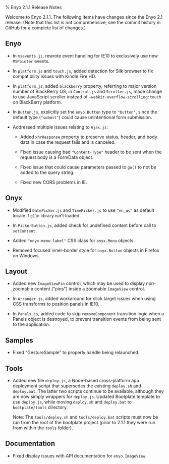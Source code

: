 % Enyo 2.1.1 Release Notes

Welcome to Enyo 2.1.1.  The following items have changes since the Enyo 2.1
release.  (Note that this list is not comprehensive; see the commit history in
GitHub for a complete list of changes.)

## Enyo

* In `msevents.js`, rewrote event handling for IE10 to exclusively use new
    `MSPointer` events.

* In `platform.js` and `touch.js`, added detection for Silk browser to fix
    compatibility issues with Kindle Fire HD.

* In `platform.js`, added `blackberry` property, referring to major version
    number of BlackBerry OS; in `Control.js` and `Scroller.js`, made change to
    use JavaScript scroller instead of `-webkit-overflow-scrolling:touch` on
    BlackBerry platform.

* In `Button.js`, explicitly set the `enyo.Button` type to `"button"`, since the
    default type (`"submit"`) could cause unintentional form submission.

* Addressed multiple issues relating to `Ajax.js`:

    * Added `xhrResponse` property to preserve status, header, and body data in
        case the request fails and is canceled.

    * Fixed issue causing bad `"Content-Type"` header to be sent when the
        request body is a FormData object.

    * Fixed issue that could cause parameters passed to `go()` to not be added
        to the query string.

    * Fixed new CORS problems in IE.

## Onyx

* Modified `DatePicker.js` and `TimePicker.js` to use `"en_us"` as default
    locale if `g11n` library isn't loaded.

* In `PickerButton.js`, added check for undefined content before call to
    `setContent`.

* Added `"onyx-menu-label"` CSS class for `onyx.Menu` objects.

* Removed focused inner-border style for `onyx.Button` objects in Firefox on
    Windows.

## Layout

* Added new `ImageViewPin` control, which may be used to display non-zoomable
    content ("pins") inside a zoomable `ImageView` control.

* In `Arranger.js`, added workaround for click target issues when using CSS
    transforms to position panels in IE10.

* In `Panels.js`, added code to skip `removeComponent` transition logic when a
    Panels object is destroyed, to prevent transition events from being sent to
    the application.

## Samples

* Fixed "GestureSample" to properly handle being relaunched.

## Tools

* Added new file `deploy.js`, a Node-based cross-platform app deployment script
    that supersedes the existing `deploy.sh` and `deploy.bat`.  The latter two
    scripts continue to be available, although they are now simply wrappers for
    `deploy.js`.  Updated Bootplate template to use `deploy.js`, while moving
    `deploy.sh` and `deploy.bat` to `bootplate/tools` directory.  

    Note: The `tools/deploy.sh` and `tools/deploy.bat` scripts must now be run
    from the root of the bootplate project (prior to 2.1.1 they were run from
    within the `tools` folder).

## Documentation

* Fixed display issues with API documentation for `enyo.ImageView`.